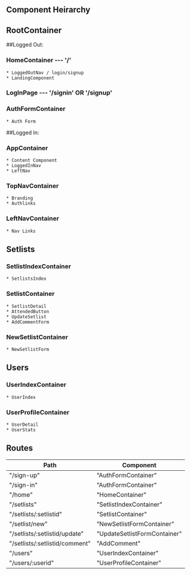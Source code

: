 ## Component Heirarchy




## RootContainer
  ##Logged Out:
  ### HomeContainer --- '/'
    * LoggedOutNav / login/signup
    * LandingComponent

   ### LogInPage --- '/signin' OR '/signup'
   ### AuthFormContainer
    * Auth Form  

  ##Logged In:
  ### AppContainer
    * Content Component
    * LoggedInNav
    * LeftNav

  ### TopNavContainer
    * Branding
    * Authlinks

  ### LeftNavContainer
    * Nav Links


## Setlists

  ### SetlistIndexContainer
    * SetlistsIndex

  ### SetlistContainer
    * SetlistDetail
    * AttendedButton
    * UpdateSetlist
    * AddCommentForm

  ### NewSetlistContainer
    * NewSetlistForm

## Users

  ### UserIndexContainer
    * UserIndex

  ### UserProfileContainer
    * UserDetail
    * UserStats



## Routes
|Path   | Component   |
|-------|-------------|
| "/sign-up" | "AuthFormContainer" |
| "/sign-in" | "AuthFormContainer" |
| "/home" | "HomeContainer" |
| "/setlists" | "SetlistIndexContainer" |
| "/setlists/:setlistid" | "SetlistContainer" |
| "/setlist/new" | "NewSetlistFormContainer" |
| "/setlists/:setlistid/update" | "UpdateSetlistFormContainer" |
| "/setlists/:setlistid/comment" | "AddComment" |
| "/users" | "UserIndexContainer" |
| "/users/:userid" | "UserProfileContainer" |